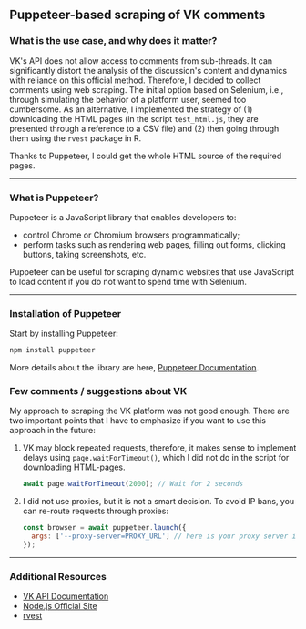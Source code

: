 ## Puppeteer-based scraping of VK comments

### **What is the use case, and why does it matter?**

VK's API does not allow access to comments from sub-threads. It can significantly distort the analysis of the discussion's content and dynamics with reliance on this official method. Therefore, I decided to collect comments using web scraping. The initial option based on Selenium, i.e., through simulating the behavior of a platform user, seemed too cumbersome. As an alternative, I implemented the strategy of (1) downloading the HTML pages (in the script `test_html.js`, they are presented through a reference to a CSV file) and (2) then going through them using the `rvest` package in R.

Thanks to Puppeteer, I could get the whole HTML source of the required pages.

---

### **What is Puppeteer?**

Puppeteer is a JavaScript library that enables developers to:
- control Chrome or Chromium browsers programmatically;
- perform tasks such as rendering web pages, filling out forms, clicking buttons, taking screenshots, etc.

Puppeteer can be useful for scraping dynamic websites that use JavaScript to load content if you do not want to spend time with Selenium.

---

### **Installation of Puppeteer**

Start by installing Puppeteer:
```bash
npm install puppeteer
```
More details about the library are here, [Puppeteer Documentation](https://pptr.dev/).

### **Few comments / suggestions about VK**

My approach to scraping the VK platform was not good enough. There are two important points that I have to emphasize if you want to use this approach in the future:

1. VK may block repeated requests, therefore, it makes sense to implement delays using `page.waitForTimeout()`, which I did not do in the script for downloading HTML-pages.

   ```javascript
   await page.waitForTimeout(2000); // Wait for 2 seconds
   ```

2. I did not use proxies, but it is not a smart decision. To avoid IP bans, you can re-route requests through proxies:
   ```javascript
   const browser = await puppeteer.launch({
     args: ['--proxy-server=PROXY_URL'] // here is your proxy server info
   });
   ```

---

### **Additional Resources**

- [VK API Documentation](https://dev.vk.com/en)
- [Node.js Official Site](https://nodejs.org/) 
- [rvest](https://rvest.tidyverse.org)
